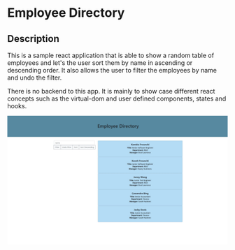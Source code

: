 # Employee Directory

## Description

This is a sample react application that is able to show a random table of employees and let's the user sort them by name in ascending or descending order. It also allows the user to filter the employees by name and undo the filter.

There is no backend to this app. It is mainly to show case different react concepts such as the virtual-dom and user defined components, states and hooks.

![EmployeeDirectory](./EmployeeDirectory.jpg)